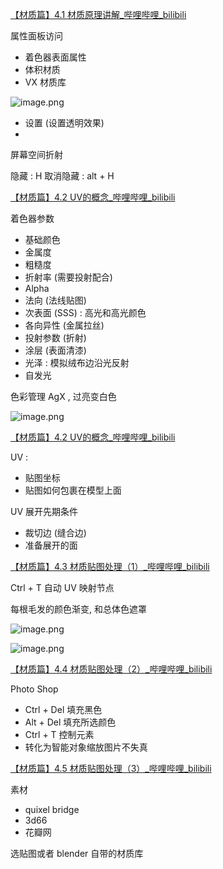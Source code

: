 [【材质篇】4.1 材质原理讲解_哔哩哔哩_bilibili](https://www.bilibili.com/video/BV11H4y1P7RV?spm_id_from=333.788.videopod.episodes&vd_source=ebf06d572d5366b5ef7bc5032fefb08d&p=27)

属性面板访问
- 着色器表面属性
- 体积材质
- VX 材质库

![image.png](https://image-1253155090.cos.ap-nanjing.myqcloud.com/202411040940679.png)

- 设置 (设置透明效果)
- 
屏幕空间折射

隐藏 : H 
取消隐藏 : alt  + H

[【材质篇】4.2 UV的概念_哔哩哔哩_bilibili](https://www.bilibili.com/video/BV11H4y1P7RV?spm_id_from=333.788.player.switch&vd_source=ebf06d572d5366b5ef7bc5032fefb08d&p=28)

着色器参数
- 基础颜色
- 金属度
- 粗糙度
- 折射率 (需要投射配合)
- Alpha
- 法向 (法线贴图)
- 次表面 (SSS) : 高光和高光颜色
- 各向异性 (金属拉丝) 
- 投射参数 (折射)
- 涂层 (表面清漆)
- 光泽 : 模拟绒布边沿光反射
- 自发光

色彩管理 AgX , 过亮变白色

![image.png](https://image-1253155090.cos.ap-nanjing.myqcloud.com/202411041008012.png)

[【材质篇】4.2 UV的概念_哔哩哔哩_bilibili](https://www.bilibili.com/video/BV11H4y1P7RV?spm_id_from=333.788.player.switch&vd_source=ebf06d572d5366b5ef7bc5032fefb08d&p=28)

UV :
- 贴图坐标
- 贴图如何包裹在模型上面

UV 展开先期条件
- 裁切边 (缝合边)
- 准备展开的面

[【材质篇】4.3 材质贴图处理（1）_哔哩哔哩_bilibili](https://www.bilibili.com/video/BV11H4y1P7RV?spm_id_from=333.788.videopod.episodes&vd_source=ebf06d572d5366b5ef7bc5032fefb08d&p=29)

Ctrl + T 自动 UV 映射节点

每根毛发的颜色渐变, 和总体色遮罩

![image.png](https://image-1253155090.cos.ap-nanjing.myqcloud.com/202411041832538.png)

![image.png](https://image-1253155090.cos.ap-nanjing.myqcloud.com/202411041833540.png)

[【材质篇】4.4 材质贴图处理（2）_哔哩哔哩_bilibili](https://www.bilibili.com/video/BV11H4y1P7RV?spm_id_from=333.788.player.switch&vd_source=ebf06d572d5366b5ef7bc5032fefb08d&p=30)

Photo Shop
- Ctrl + Del 填充黑色
- Alt + Del 填充所选颜色
- Ctrl + T 控制元素
- 转化为智能对象缩放图片不失真

[【材质篇】4.5 材质贴图处理（3）_哔哩哔哩_bilibili](https://www.bilibili.com/video/BV11H4y1P7RV?spm_id_from=333.788.videopod.episodes&vd_source=ebf06d572d5366b5ef7bc5032fefb08d&p=31)

素材
- quixel bridge
- 3d66
- 花瓣网

选贴图或者 blender 自带的材质库

